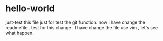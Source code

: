 # hello-world
just-test
this file just for test the git function.
now i have change the readmefile .
test for this change .
I have change the file use vim ,
let's see what happen.
